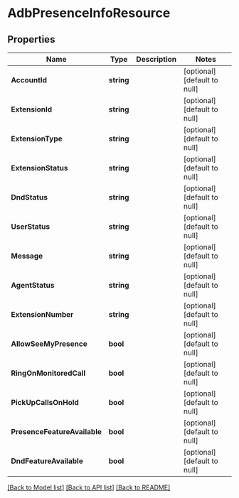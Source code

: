 # AdbPresenceInfoResource

## Properties
Name | Type | Description | Notes
------------ | ------------- | ------------- | -------------
**AccountId** | **string** |  | [optional] [default to null]
**ExtensionId** | **string** |  | [optional] [default to null]
**ExtensionType** | **string** |  | [optional] [default to null]
**ExtensionStatus** | **string** |  | [optional] [default to null]
**DndStatus** | **string** |  | [optional] [default to null]
**UserStatus** | **string** |  | [optional] [default to null]
**Message** | **string** |  | [optional] [default to null]
**AgentStatus** | **string** |  | [optional] [default to null]
**ExtensionNumber** | **string** |  | [optional] [default to null]
**AllowSeeMyPresence** | **bool** |  | [optional] [default to null]
**RingOnMonitoredCall** | **bool** |  | [optional] [default to null]
**PickUpCallsOnHold** | **bool** |  | [optional] [default to null]
**PresenceFeatureAvailable** | **bool** |  | [optional] [default to null]
**DndFeatureAvailable** | **bool** |  | [optional] [default to null]

[[Back to Model list]](../README.md#documentation-for-models) [[Back to API list]](../README.md#documentation-for-api-endpoints) [[Back to README]](../README.md)


